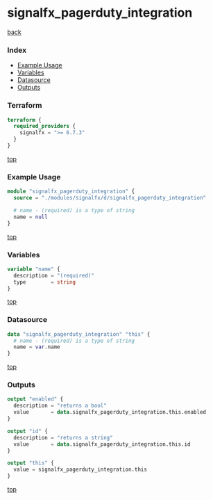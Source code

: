# signalfx_pagerduty_integration

[back](../signalfx.md)

### Index

- [Example Usage](#example-usage)
- [Variables](#variables)
- [Datasource](#datasource)
- [Outputs](#outputs)

### Terraform

```terraform
terraform {
  required_providers {
    signalfx = ">= 6.7.3"
  }
}
```

[top](#index)

### Example Usage

```terraform
module "signalfx_pagerduty_integration" {
  source = "./modules/signalfx/d/signalfx_pagerduty_integration"

  # name - (required) is a type of string
  name = null
}
```

[top](#index)

### Variables

```terraform
variable "name" {
  description = "(required)"
  type        = string
}
```

[top](#index)

### Datasource

```terraform
data "signalfx_pagerduty_integration" "this" {
  # name - (required) is a type of string
  name = var.name
}
```

[top](#index)

### Outputs

```terraform
output "enabled" {
  description = "returns a bool"
  value       = data.signalfx_pagerduty_integration.this.enabled
}

output "id" {
  description = "returns a string"
  value       = data.signalfx_pagerduty_integration.this.id
}

output "this" {
  value = signalfx_pagerduty_integration.this
}
```

[top](#index)